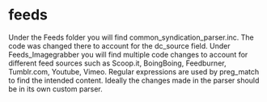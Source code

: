 feeds
=====

Under the Feeds folder you will find common_syndication_parser.inc. The code was changed there to account for the dc_source field. Under Feeds_Imagegrabber you will find multiple code changes to account for different feed sources such as Scoop.it, BoingBoing, Feedburner, Tumblr.com, Youtube, Vimeo. Regular expressions are used by preg_match to find the intended content. Ideally the changes made in the parser should be in its own custom parser.
